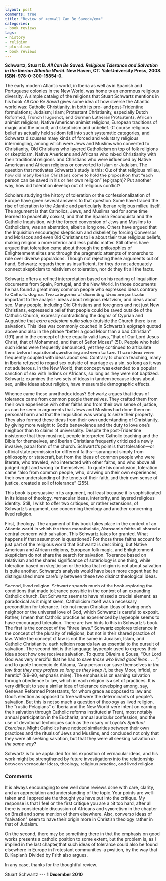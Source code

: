 ```yaml
---
layout: post
comments: true
title: "Review of <em>All Can Be Saved</em>"
categories:
- book reviews
tags:
- history
- religion
- pluralism
- book reviews
---
```


**Schwartz, Stuart B. <em>All Can Be Saved: Religious Tolerance and
Salvation in the Iberian Atlantic World</em>. New Haven, CT: Yale
University Press, 2008. ISBN: 978-0-300-15854-0.**

<!--more-->

The early modern Atlantic world, in Iberia as well as in Spanish and
Portuguese colonies in the New World, was home to an enormous religious
diversity. A simple catalog of the religions that Stuart Schwartz
mentions in his book *All Can Be Saved* gives some idea of how diverse
the Atlantic world was: Catholic Christianity, in both its pre- and
post-Tridentine formulations; Judaism; Islam; Protestant Christianity,
especially Dutch Reformed, French Huguenot, and German Lutheran
Protestants; African animist religions; Native American animist
religions; European traditions of magic and the occult; and skepticism
and unbelief. Of course religious belief as actually held seldom fell
into such systematic categories, and Schwartz discusses many kinds of
forced and voluntary religious intermingling, among which were Jews and
Muslims who converted to Christianity, Old Christians who layered
Catholicism on top of folk religions or skepticism, Native Americans and
Africans who mixed Christianity with their traditional religions, and
Christians who were influenced by Native American and African religions
or converted to Islam or Judaism. The question that motivates Schwartz’s
study is this: Out of that religious milieu, how did many Iberian
Christians come to hold the proposition that “each person can be saved
in his or her own religion” (epigraph)? Put another way, how did
toleration develop out of religious conflict?

Scholars studying the history of toleration or the confessionalization
of Europe have given several answers to that question. Some have traced
the rise of toleration to the Atlantic and particularly Iberian
religious milieu itself. The argument is that Catholics, Jews, and
Muslims had for some time learned to peacefully coexist, and that the
Spanish Reconquista and the Catholic Inquisition, with the forced
conversion of Jews and Muslims to Catholicism, was an aberration, albeit
a long one. Others have argued that the Inquisition encouraged
skepticism and disbelief, by forcing Conversos and Moriscos and even Old
Christians to lie about their true religious beliefs, making religion a
more interior and less public matter. Still others have argued that
toleration came about through the philosophies of Enlightenment elites
and through the pragmatic attempts of monarchs to rule over diverse
populations. Though not rejecting these arguments out of hand, Schwartz
regards them as insufficient, for they do not adequately connect
skepticism to relativism or toleration, nor do they fit all the facts.

Schwartz offers a refined interpretation based on his reading of
Inquisition documents from Spain, Portugal, and the New World. In those
documents he has found a great many common people who expressed ideas
contrary to Catholic dogma. Two categories of dissenting ideas are
particular important to the analysis: ideas about religious relativism,
and ideas about sex. Many people, including Old Christians and
foreigners and not just New Christians, expressed a belief that people
could be saved outside of the Catholic Church, expressly contradicting
the dogma of Cyprian and Augustine that *extra ecclesiam nulla salus*
(outside the Church there is no salvation). This idea was commonly
couched in Schwartz’s epigraph quoted above and also in the phrase
“better a good Moor than a bad Christian” (191) and in the concept of
three equally valid laws, “that of Our Lord Jesus Christ, that of
Mohammed, and that of Señor Moses” (51). People who held such ideas were
frequently denounced, yet they continued to articulate them before
Inquisitorial questioning and even torture. Those ideas were frequently
coupled with ideas about sex. Contrary to church teaching, many in
Iberia refused to regard sex outside of marriage as a sin, so long as it
was not adulterous. In the New World, that concept was extended to a
popular sanction of sex with Indians or Africans, so long as they were
not baptized. Schwartz examines the two sets of ideas in tandem because
ideas about sex, unlike ideas about religion, have measurable
demographic effects.

Whence came these unorthodox ideas? Schwartz argues that ideas of
tolerance came from common people themselves. They crafted them from
their own experience with other faiths and from their own sense of
justice, as can be seen in arguments that Jews and Muslims had done them
no personal harm and that the Inquisition was wrong to seize their
property. They also formed these ideas from their own understanding of
Christianity, by giving more weight to God’s benevolence and the duty to
love one’s neighbor than to claims of universality. Despite the
post-Tridentine insistence that they must not, people interpreted
Catholic teaching and the Bible for themselves, and Iberian Christians
frequently criticized a newly invasive, papal form of the church.
Schwartz’s point is that toleration—or official state permission for
different faiths—sprang not simply from philosophy or statecraft, but
from the ideas of common people who were literate, who traveled, who
interacted with other faiths, and who above all judged right and wrong
for themselves. To quote his conclusion, toleration came “also from
common people, who, drawing on their own experiences, their own
understanding of the tenets of their faith, and their own sense of
justice, created a soil of tolerance” (255).

This book is persuasive in its argument, not least because it is
sophisticated in its ideas of theology, vernacular ideas, interiority,
and layered religious identity. Still, I wish to offer two critiques, or
rather extensions, of Schwartz’s argument, one concerning theology and
another concerning lived religion.

First, theology. The argument of this book takes place in the context of
an Atlantic world in which the three monotheistic, Abrahamic faiths all
shared a central concern with salvation. This Schwartz takes for
granted. What happens if that assumption is questioned? For those three
faiths account for just part of the religious world that Schwartz is
describing, but Native American and African religions, European folk
magic, and Enlightenment skepticism do not share the search for
salvation. Tolerance based on relativism and the shared significance of
soteriology is one thing, while toleration based on skepticism or the
idea that religion is not about salvation is quite another. Schwartz’s
analysis would have been more cogent had he distinguished more carefully
between these two distinct theological ideas.

Second, lived religion. Schwartz spends much of the book exploring the
conditions that made tolerance possible in the context of an expanding
Catholic church. But Schwartz seems to have missed a crucial element: as
paradoxical as it might seem, Catholicism itself was a necessary
precondition for tolerance. I do not mean Christian ideas of loving
one’s neighbor or the universal love of God, which Schwartz is careful
to exposit. Rather, I mean that Catholic practice as experienced by
laypeople seems to have encouraged toleration. There are two hints to
this in Schwartz’s book. The first is the concept of the “three laws.”
Schwartz explores tolerance in the concept of the plurality of
religions, but not in their shared practice of law. While the concept of
law is not the same in Judaism, Islam, and Catholic Christianity, each
religion regards law as essential to the pursuit of salvation. The
second hint is the language laypeople used to express their idea about
how one receives salvation. To quote Oliveira e Sousa, “Our Lord God was
very merciful that he had to save *those who lived good lives* . . . ”;
and to quote Inocencio de Aldama, “Any person can save themselves *in
the law that they may profess so long as they keep it*, be they Moor,
infidel, or heretic” (89–90, emphasis mine). The emphasis is on earning
salvation through obedience to law, which in each religion is a set of
practices. It is very difficult to see a similar idea of tolerance
developing among, say, Genevan Reformed Protestants, for whom grace as
opposed to law and God’s election as opposed to free will were the
determinants of people’s salvation. But this is not so much a question
of theology as lived religion. The “rustic Pelagians” of Iberia and the
New World were intent on earning their salvation through Catholic
reforms instituted at Trent, most notably annual participation in the
Eucharist, annual auricular confession, and the use of devotional
techniques such as the rosary or Loyola’s *Spiritual Exercises*. Might
Catholics have noticed similarities between their own practices and the
rituals of Jews and Muslims, and concluded not only that they were all
seeking salvation, but that they were all seeking salvation *in the same
way*?

Schwartz is to be applauded for his exposition of vernacular ideas, and
his work might be strengthened by future investigations into the
relationship between vernacular ideas, theology, religious practice, and
lived religion.

### Comments ###

It is always encouraging to see well done reviews done with
care, clarity, and an appreciation and understanding of the
topic. Your points are well-taken and I appreciate the thought
you have put into the critique. My response is that I feel on
the first critique you are a bit too hard, after all there is
considerable discussion of Africans and syncretism in the
chapter on Brazil and some mention of them elsewhere. Also,
converso ideas of "salvation" seem to have their origin more in
Christian theology rather in that of Judaism.

On the second, there may be something there in that the emphasis
on good works presents a catholic position to some extent, but
the problem is, as I implied in the last chapter,that such ideas
of tolerance could also be found elsewhere in Europe in
Protestant communities–a position, by the way that B. Kaplan’s
Divided by Faith also argues.

In any case, thanks for the thoughtful review.

Stuart Schwartz --- **1 December 2010**

